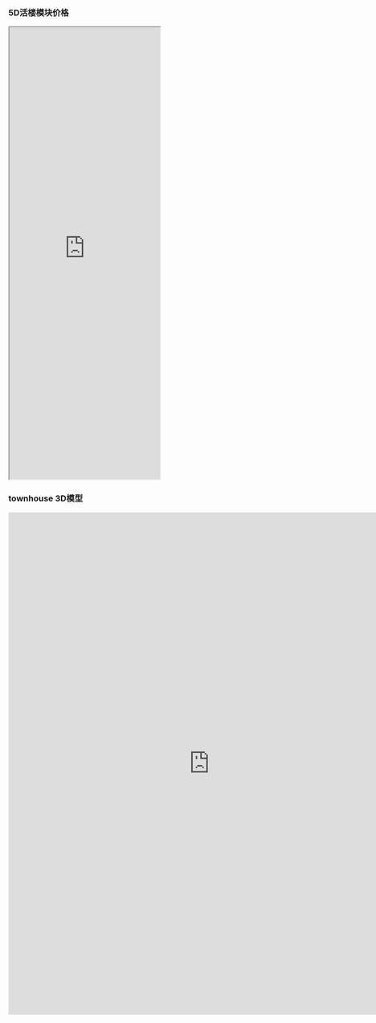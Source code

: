 ### 5D活楼模块价格
<iframe src="https://5docs.oss-cn-shanghai.aliyuncs.com/res/5D网/5D基站/townhouse/5D建筑售价.pdf"  height=900px > </iframe>

<!-- ### 标准房模与梯模价格 -->
<!-- <iframe src="https://5docs.oss-cn-shanghai.aliyuncs.com/res/5D网/5D基站/townhouse/标准房模与梯模带分期价格.xls"  height=900px > </iframe> -->
<!-- <iframe src="https://5docs.oss-cn-shanghai.aliyuncs.com/res/5D网/5D基站/townhouse/标准房模与梯模带分期价格.pdf"  height=900px > </iframe> -->

### townhouse 3D模型
<div class="sketchfab-embed-wrapper">
    <iframe title="A 3D model" width="800" height="1000" src="http://evercity.bsbcore.com/buildingModel?glbfilename=townhouse.glb" frameborder="0" allow="autoplay; fullscreen; vr" mozallowfullscreen="true" webkitallowfullscreen="true"></iframe>
</div>
<!-- <iframe width=640 height=480 src="https://skfb.ly/6TTBF" frameborder="0" allowvr allowfullscreen mozallowfullscreen="true" webkitallowfullscreen="true" onmousewheel=""></iframe> -->


<!-- <a href="https://skfb.ly/6TTBF">townhouse点击查看</a> -->